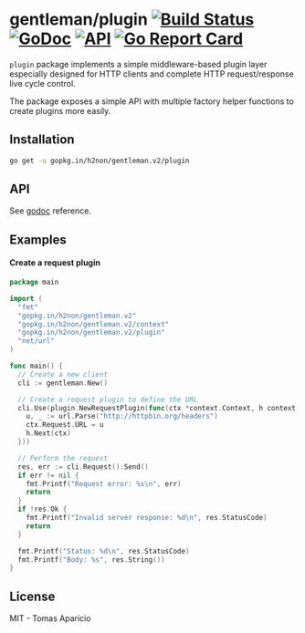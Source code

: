 # gentleman/plugin [![Build Status](https://travis-ci.org/h2non/gentleman.png)](https://travis-ci.org/h2non/gentleman) [![GoDoc](https://godoc.org/github.com/h2non/gentleman/plugin?status.svg)](https://godoc.org/github.com/h2non/gentleman/plugin) [![API](https://img.shields.io/badge/status-stable-green.svg?style=flat)](https://godoc.org/github.com/h2non/gentleman/plugin) [![Go Report Card](https://goreportcard.com/badge/github.com/h2non/gentleman/plugin)](https://goreportcard.com/report/github.com/h2non/gentleman/plugin)

`plugin` package implements a simple middleware-based plugin layer especially designed for HTTP clients and complete HTTP request/response live cycle control.

The package exposes a simple API with multiple factory helper functions to create plugins more easily.

## Installation

```bash
go get -u gopkg.in/h2non/gentleman.v2/plugin
```

## API

See [godoc](https://godoc.org/github.com/h2non/gentleman/plugin) reference.

## Examples

#### Create a request plugin

```go
package main

import (
  "fmt"
  "gopkg.in/h2non/gentleman.v2"
  "gopkg.in/h2non/gentleman.v2/context"
  "gopkg.in/h2non/gentleman.v2/plugin"
  "net/url"
)

func main() {
  // Create a new client
  cli := gentleman.New()

  // Create a request plugin to define the URL
  cli.Use(plugin.NewRequestPlugin(func(ctx *context.Context, h context.Handler) {
    u, _ := url.Parse("http://httpbin.org/headers")
    ctx.Request.URL = u
    h.Next(ctx)
  }))

  // Perform the request
  res, err := cli.Request().Send()
  if err != nil {
    fmt.Printf("Request error: %s\n", err)
    return
  }
  if !res.Ok {
    fmt.Printf("Invalid server response: %d\n", res.StatusCode)
    return
  }

  fmt.Printf("Status: %d\n", res.StatusCode)
  fmt.Printf("Body: %s", res.String())
}
```

## License

MIT - Tomas Aparicio
